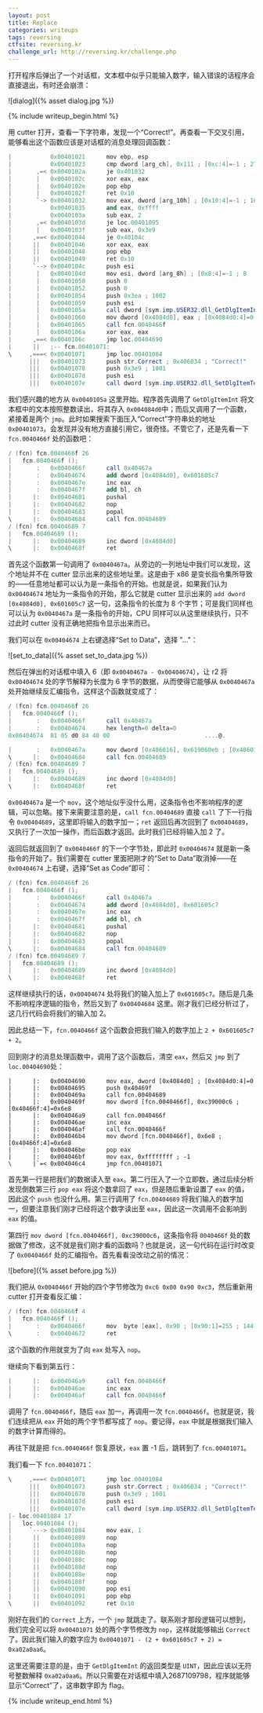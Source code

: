 ```yaml
---
layout: post
title: Replace
categories: writeups
tags: reversing
ctfsite: reversing.kr
challenge_url: http://reversing.kr/challenge.php
---
```


打开程序后弹出了一个对话框，文本框中似乎只能输入数字，输入错误的话程序会直接退出，有时还会崩溃：

![dialog]({% asset dialog.jpg %})

{% include writeup_begin.html %}

用 cutter 打开，查看一下字符串，发现一个“Correct!”。再查看一下交叉引用，能够看出这个函数应该是对话框的消息处理回调函数：

```as
|           0x00401021      mov ebp, esp
|           0x00401023      cmp dword [arg_ch], 0x111 ; [0xc:4]=-1 ; 273
|       ,=< 0x0040102a      je 0x401032
|       |   0x0040102c      xor eax, eax
|       |   0x0040102e      pop ebp
|       |   0x0040102f      ret 0x10
|       `-> 0x00401032      mov eax, dword [arg_10h] ; [0x10:4]=-1 ; 16
|           0x00401035      and eax, 0xffff
|           0x0040103a      sub eax, 2
|       ,=< 0x0040103d      je loc.00401095
|       |   0x0040103f      sub eax, 0x3e9
|      ,==< 0x00401044      je 0x40104c
|      ||   0x00401046      xor eax, eax
|      ||   0x00401048      pop ebp
|      ||   0x00401049      ret 0x10
|      `--> 0x0040104c      push esi
|       |   0x0040104d      mov esi, dword [arg_8h] ; [0x8:4]=-1 ; 8
|       |   0x00401050      push 0
|       |   0x00401052      push 0
|       |   0x00401054      push 0x3ea ; 1002
|       |   0x00401059      push esi
|       |   0x0040105a      call dword [sym.imp.USER32.dll_GetDlgItemInt] ; 0x40509c ; "`U"
|       |   0x00401060      mov dword [0x4084d0], eax ; [0x4084d0:4]=0
|       |   0x00401065      call fcn.0040466f
|       |   0x0040106a      xor eax, eax
|      ,==< 0x0040106c      jmp loc.00404690
|      ||   ;-- fcn.00401071:
\     ,===< 0x00401071      jmp loc.00401084
      |||   0x00401073      push str.Correct ; 0x406034 ; "Correct!"
      |||   0x00401078      push 0x3e9 ; 1001
      |||   0x0040107d      push esi
      |||   0x0040107e      call dword [sym.imp.USER32.dll_SetDlgItemTextA] ; 0x4050a0 ; "NU"
```

我们感兴趣的地方从 `0x0040105a` 这里开始。程序首先调用了 `GetDlgItemInt` 将文本框中的文本按照整数读出，将其存入 `0x004084d0`中；而后又调用了一个函数，紧接着是两个 `jmp`。此时如果搜索下面压入“Correct”字符串处的地址 `0x00401073`，会发现并没有地方直接引用它，很奇怪。不管它了，还是先看一下 `fcn.0040466f` 处的函数吧：

```as
/ (fcn) fcn.0040466f 26
|   fcn.0040466f ();
|       :   0x0040466f      call 0x40467a
|       :   0x00404674      add dword [0x4084d0], 0x601605c7
|       :   0x0040467e      inc eax
|       :   0x0040467f      add bl, ch
|      |:   0x00404681      pushal
|      |:   0x00404682      nop
|      |:   0x00404683      popal
\      |:   0x00404684      call fcn.00404689
/ (fcn) fcn.00404689 7
|   fcn.00404689 ();
|      |:   0x00404689      inc dword [0x4084d0]
\      |:   0x0040468f      ret
```

首先这个函数第一句调用了 `0x0040467a`。从旁边的一列地址中我们可以发现，这个地址并不在 cutter 显示出来的这些地址里。这是由于 x86 是变长指令集所导致的——任意地址都可以认为是一条指令的开始。也就是说，如果我们认为 `0x00404674` 地址为一条指令的开始，那么它就是 cutter 显示出来的 `add dword [0x4084d0], 0x601605c7` 这一句，这条指令的长度为 8 个字节；可是我们同样也可以认为 `0x0040467a` 是一条指令的开始，CPU 同样可以从这里继续执行，只不过此时 cutter 没有正确地把指令显示出来而已。

我们可以在 `0x00404674` 上右键选择“Set to Data”，选择 "..."：

![set_to_data]({% asset set_to_data.jpg %})

然后在弹出的对话框中填入 6（即 `0x0040467a - 0x00404674`），让 r2 将 `0x00404674` 处的字节解释为长度为 6 字节的数据，从而使得它能够从 `0x0040467a` 处开始继续反汇编指令。这样这个函数就变成了：

```as
/ (fcn) fcn.0040466f 26
|   fcn.0040466f ();
|       :   0x0040466f      call 0x40467a
|       :   0x00404674      hex length=6 delta=0
0x00404674  81 05 d0 84 40 00                           ....@.

|       :   0x0040467a      mov dword [0x406016], 0x619060eb ; [0x406016:4]=0
\      |:   0x00404684      call fcn.00404689
/ (fcn) fcn.00404689 7
|   fcn.00404689 ();
|      |:   0x00404689      inc dword [0x4084d0]
\      |:   0x0040468f      ret
```

`0x0040467a` 是一个 `mov`，这个地址似乎没什么用，这条指令也不影响程序的逻辑，可以忽略。接下来需要注意的是，`call fcn.00404689` 直接 `call` 了下一行指令 `0x00404689`，这里即将输入的数字加一；`ret` 返回后再次回到了 `0x00404689`，又执行了一次加一操作，而后函数才返回。此时我们已经将输入加 2 了。

返回后就返回到了 `0x0040466f` 的下一个字节处，即此时 `0x00404674` 就是新一条指令的开始了。我们需要在 cutter 里面把刚才的“Set to Data”取消掉——在 `0x00404674` 上右键，选择“Set as Code”即可：

```as
/ (fcn) fcn.0040466f 26
|   fcn.0040466f ();
|       :   0x0040466f      call 0x40467a
|       :   0x00404674      add dword [0x4084d0], 0x601605c7
|       :   0x0040467e      inc eax
|       :   0x0040467f      add bl, ch
|      |:   0x00404681      pushal
|      |:   0x00404682      nop
|      |:   0x00404683      popal
\      |:   0x00404684      call fcn.00404689
/ (fcn) fcn.00404689 7
|   fcn.00404689 ();
|      |:   0x00404689      inc dword [0x4084d0]
\      |:   0x0040468f      ret
```

这样继续执行的话，`0x00404674` 处将我们的输入加上了 `0x601605c7`。随后是几条不影响程序逻辑的指令，然后又到了 `0x00404684` 这里。刚才我们已经分析过了，这几行代码会将我们的输入加 2。

因此总结一下，`fcn.0040466f` 这个函数会把我们输入的数字加上 `2 + 0x601605c7 + 2`。

回到刚才的消息处理函数中，调用了这个函数后，清空 `eax`，然后又 `jmp` 到了 `loc.00404690`处：

```{ .as, .lineno }
|      |:   0x00404690      mov eax, dword [0x4084d0] ; [0x4084d0:4]=0
|      |:   0x00404695      push 0x40469f
|      |:   0x0040469a      call fcn.00404689
|      |:   0x0040469f      mov dword [fcn.0040466f], 0xc39000c6 ; [0x40466f:4]=0x6e8
|      |:   0x004046a9      call fcn.0040466f
|      |:   0x004046ae      inc eax
|      |:   0x004046af      call fcn.0040466f
|      |:   0x004046b4      mov dword [fcn.0040466f], 0x6e8 ; [0x40466f:4]=0x6e8
|      |:   0x004046be      pop eax
|      |:   0x004046bf      mov eax, 0xffffffff ; -1
\      |`=< 0x004046c4      jmp fcn.00401071
```

首先第一行是把我们的数据读入至 `eax`。第二行压入了一个立即数，通过后续分析发现倒数第三行 `pop eax` 将这个数拿回了 `eax`，但是随后重新设置了 `eax` 的值，因此这个 `push` 也没什么用。第三行调用了 `fcn.00404689` 将我们输入的数字加一，但要注意我们刚才已经将这个数字读出至 `eax`，因此这一次调用不会影响到 `eax` 的值。

第四行 `mov dword [fcn.0040466f], 0xc39000c6`，这条指令将 `0040466f` 处的数据做了修改，这不就是我们刚才看的函数吗？也就是说，这一句代码在运行时改变了 `0x0040466f` 处的汇编指令。首先看看没改动之前的情况：

![before]({% asset before.jpg %})

我们把从 `0x0040466f` 开始的四个字节修改为 `0xc6 0x00 0x90 0xc3`，然后重新用 cutter 打开查看反汇编：

```as
/ (fcn) fcn.0040466f 4
|   fcn.0040466f ();
|       :   0x0040466f      mov  byte [eax], 0x90 ; [0x90:1]=255 ; 144
\       :   0x00404672      ret
```

这个函数的作用就变为了向 `eax` 处写入 `nop`。

继续向下看到第五行：

```as
|      |:   0x004046a9      call fcn.0040466f
|      |:   0x004046ae      inc eax
|      |:   0x004046af      call fcn.0040466f
```

调用了 `fcn.0040466f`，随后 `eax` 加一，再调用一次 `fcn.0040466f`。也就是说，我们连续把从 `eax` 开始的两个字节都写成了 `nop`。要记得，`eax` 中就是根据我们输入的数字计算而得的。

再往下就是把 `fcn.0040466f` 恢复原状，`eax` 置 -1 后，跳转到了 `fcn.00401071`。

我们看一下 `fcn.00401071`：

```as
\     ,===< 0x00401071      jmp loc.00401084
      |||   0x00401073      push str.Correct ; 0x406034 ; "Correct!"
      |||   0x00401078      push 0x3e9 ; 1001
      |||   0x0040107d      push esi
      |||   0x0040107e      call dword [sym.imp.USER32.dll_SetDlgItemTextA] ; 0x4050a0 ; "NU"
|- loc.00401084 17
|   loc.00401084 ();
|     `---> 0x00401084      mov eax, 1
|      ||   0x00401089      nop
|      ||   0x0040108a      nop
|      ||   0x0040108b      nop
|      ||   0x0040108c      nop
|      ||   0x0040108d      nop
|      ||   0x0040108e      nop
|      ||   0x0040108f      nop
|      ||   0x00401090      pop esi
|      ||   0x00401091      pop ebp
\      ||   0x00401092      ret 0x10
```

刚好在我们的 `Correct` 上方，一个 `jmp` 就跳走了。联系刚才那段逻辑可以想到，我们完全可以将 `0x00401071` 处的两个字节修改为 `nop`，这样就能够输出 `Correct` 了。因此我们输入的数字应为 `0x00401071 - (2 + 0x601605c7 + 2) = 0xa02a0aa6`。

这里还需要注意的是，由于 `GetDlgItemInt` 的返回类型是 `UINT`，因此应该以无符号整数解释 `0xa02a0aa6`。所以只需要在对话框中填入<flag>2687109798</flag>，程序就能够显示“Correct”了，这串数字即为 flag。

{% include writeup_end.html %}
